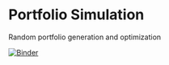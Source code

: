 # Portfolio Simulation
Random portfolio generation and optimization 

[![Binder](https://mybinder.org/badge_logo.svg)](https://mybinder.org/v2/gh/shaharukhkhan4350/Portfolio_Simulation/master?filepath=%2Fmain.ipynb)


